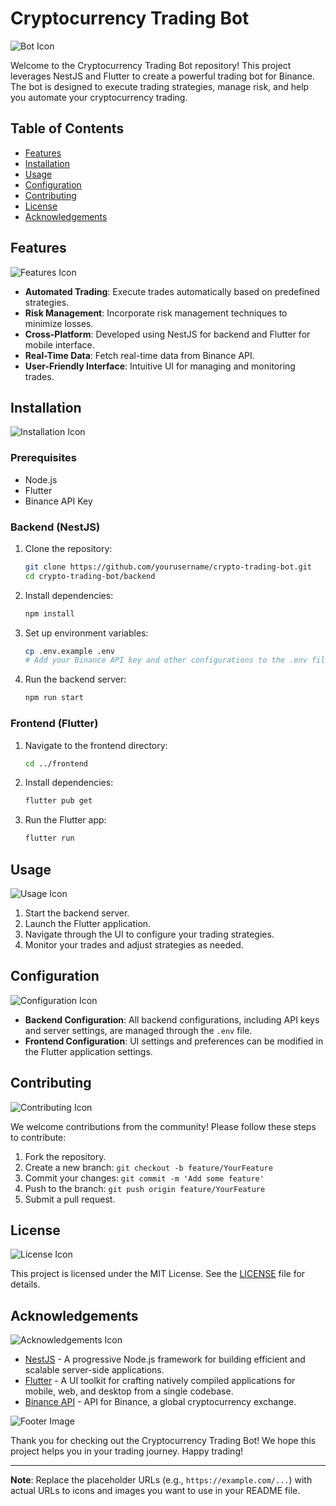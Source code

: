 # Cryptocurrency Trading Bot

![Bot Icon](<https://cdn.prod.website-files.com/614c99cf4f23700c8aa3752a/61a109a45870665a76422a12_The%2015%20Best%20Crypto%20Trading%20Bots%20(Reviewed)%20(1).jpg>)

Welcome to the Cryptocurrency Trading Bot repository! This project leverages NestJS and Flutter to create a powerful trading bot for Binance. The bot is designed to execute trading strategies, manage risk, and help you automate your cryptocurrency trading.

## Table of Contents

- [Features](#features)
- [Installation](#installation)
- [Usage](#usage)
- [Configuration](#configuration)
- [Contributing](#contributing)
- [License](#license)
- [Acknowledgements](#acknowledgements)

## Features

![Features Icon](https://example.com/features-icon.png)

- **Automated Trading**: Execute trades automatically based on predefined strategies.
- **Risk Management**: Incorporate risk management techniques to minimize losses.
- **Cross-Platform**: Developed using NestJS for backend and Flutter for mobile interface.
- **Real-Time Data**: Fetch real-time data from Binance API.
- **User-Friendly Interface**: Intuitive UI for managing and monitoring trades.

## Installation

![Installation Icon](https://example.com/installation-icon.png)

### Prerequisites

- Node.js
- Flutter
- Binance API Key

### Backend (NestJS)

1. Clone the repository:

   ```sh
   git clone https://github.com/yourusername/crypto-trading-bot.git
   cd crypto-trading-bot/backend
   ```

2. Install dependencies:

   ```sh
   npm install
   ```

3. Set up environment variables:

   ```sh
   cp .env.example .env
   # Add your Binance API key and other configurations to the .env file
   ```

4. Run the backend server:
   ```sh
   npm run start
   ```

### Frontend (Flutter)

1. Navigate to the frontend directory:

   ```sh
   cd ../frontend
   ```

2. Install dependencies:

   ```sh
   flutter pub get
   ```

3. Run the Flutter app:
   ```sh
   flutter run
   ```

## Usage

![Usage Icon](https://example.com/usage-icon.png)

1. Start the backend server.
2. Launch the Flutter application.
3. Navigate through the UI to configure your trading strategies.
4. Monitor your trades and adjust strategies as needed.

## Configuration

![Configuration Icon](https://example.com/configuration-icon.png)

- **Backend Configuration**: All backend configurations, including API keys and server settings, are managed through the `.env` file.
- **Frontend Configuration**: UI settings and preferences can be modified in the Flutter application settings.

## Contributing

![Contributing Icon](https://example.com/contributing-icon.png)

We welcome contributions from the community! Please follow these steps to contribute:

1. Fork the repository.
2. Create a new branch: `git checkout -b feature/YourFeature`
3. Commit your changes: `git commit -m 'Add some feature'`
4. Push to the branch: `git push origin feature/YourFeature`
5. Submit a pull request.

## License

![License Icon](https://example.com/license-icon.png)

This project is licensed under the MIT License. See the [LICENSE](LICENSE) file for details.

## Acknowledgements

![Acknowledgements Icon](https://example.com/acknowledgements-icon.png)

- [NestJS](https://nestjs.com/) - A progressive Node.js framework for building efficient and scalable server-side applications.
- [Flutter](https://flutter.dev/) - A UI toolkit for crafting natively compiled applications for mobile, web, and desktop from a single codebase.
- [Binance API](https://binance-docs.github.io/apidocs/) - API for Binance, a global cryptocurrency exchange.

![Footer Image](https://example.com/footer-image.png)

Thank you for checking out the Cryptocurrency Trading Bot! We hope this project helps you in your trading journey. Happy trading!

---

**Note**: Replace the placeholder URLs (e.g., `https://example.com/...`) with actual URLs to icons and images you want to use in your README file.
